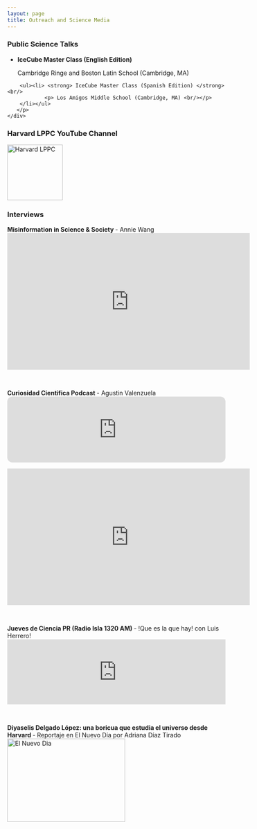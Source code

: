 ```yaml
---
layout: page
title: Outreach and Science Media
---
```



<h3>
    <a name='Public Science Talks'></a> Public Science Talks
</h3>

<div class="media">
    <div class="media-body">
       <p class="media-heading">
        <ul><li> <strong> IceCube Master Class (English Edition) </strong> <br/>
               <p> Cambridge Ringe and Boston Latin School (Cambridge, MA) <br/> </p> 
        </li></ul>
              
        <ul><li> <strong> IceCube Master Class (Spanish Edition) </strong> <br/>
                <p> Los Amigos Middle School (Cambridge, MA) <br/></p>
        </li></ul>
       </p>
    </div>
</div>

<h3>
    <a name='Harvard LPPC YouTube Channel'></a> Harvard LPPC YouTube Channel
</h3>

<div class="media">
    <div class="media-body">
       <p class="media-heading">
           <a href="https://www.youtube.com/@harvardlppc/featured"><img src="https://yt3.googleusercontent.com/V_85wPeO-D83QWFdh8_a-oMS1IjaHp1ICery6nczttEVwWPUBOqpsHb6L_yDyLidz4f_16SgWtQ=s900-c-k-c0x00ffffff-no-rj" alt="Harvard LPPC" style="width:128px;height:128px;"></a>
       </p>
    </div>
</div>

<h3>
    <a name='Interviews'></a> Interviews
</h3>
<div class="media">
    <div class="media-body">
       <p class="media-heading">
          <strong> Misinformation in Science & Society
          </strong> - Annie Wang <br/>
          <iframe width="560" height="315" src="https://www.youtube.com/embed/nQNuN9IBCYk" title="YouTube video player" frameborder="0" allow="accelerometer; autoplay; clipboard-write; encrypted-media; gyroscope; picture-in-picture; web-share" allowfullscreen></iframe>
       </p>
       <br/>

<div class="media">
    <div class="media-body">
       <p class="media-heading">
          <strong> Curiosidad Cientifica Podcast
          </strong> - Agustin Valenzuela <br/>
          <iframe style="border-radius:12px" src="https://open.spotify.com/embed/episode/1EpIAN82Z64iDxrHYyoFDy?utm_source=generator" width="100%" height="152" frameBorder="0" allowfullscreen="" allow="autoplay; clipboard-write; encrypted-media; fullscreen; picture-in-picture" loading="lazy"></iframe>
       </p>
       <p><iframe width="560" height="315" src="https://www.youtube.com/embed/liDG3VMIylY" title="YouTube video player" frameborder="0" allow="accelerometer; autoplay; clipboard-write; encrypted-media; gyroscope; picture-in-picture; web-share" allowfullscreen></iframe>
       </p>
       <br/>
       <p class="media-heading">
          <strong> Jueves de Ciencia PR (Radio Isla 1320 AM)
          </strong> - !Que es la que hay! con Luis Herrero! <br/>
           <iframe title="¡Qué es la que hay! - Jueves, 23 de febrero de 2023" allowtransparency="true" height="150" width="100%" style="border: none; min-width: min(100%, 430px);" scrolling="no" data-name="pb-iframe-player" src="https://www.podbean.com/player-v2/?from=embed&i=4jy4n-139d6fa-pb&share=1&download=1&fonts=Arial&skin=f6f6f6&font-color=auto&rtl=0&logo_link=episode_page&btn-skin=3267a3&size=150"></iframe>
       </p>
       <br/>
       <p class="media-heading">
       <strong> Diyaselis Delgado López: una boricua que estudia el universo desde Harvard
       </strong> - Reportaje en El Nuevo Día por Adriana Díaz Tirado <br/>
       <a href="https://www.elnuevodia.com/ciencia-ambiente/espacio-astronomia/notas/diyaselis-delgado-lopez-una-boricua-que-estudia-el-universo-desde-harvard/"><img src="https://www.elnuevodia.com/resizer/t80s98mrvSuuwRfa3qOmUEPaI20=/1658x0/filters:quality(75):format(jpeg):focal(2450x2445:2460x2435)/cloudfront-us-east-1.images.arcpublishing.com/gfrmedia/V5LMNJEG4RGZJNSD3C2XFWLQE4.jpg" alt="El Nuevo Dia" style="width:272px;height:192px;"></a>
       </p>
    </div>
</div>
